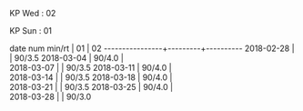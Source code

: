 KP Wed : 02

KP Sun : 01

date num min/rt |    01   |    02 
----------------+---------+----------
2018-02-28      |         |  90/3.5
2018-03-04      |  90/4.0 |        
2018-03-07      |         |  90/3.5
2018-03-11      |  90/4.0 |        
2018-03-14      |         |  90/3.5
2018-03-18      |  90/4.0 |        
2018-03-21      |         |  90/3.5
2018-03-25      |  90/4.0 |        
2018-03-28      |         |  90/3.0

